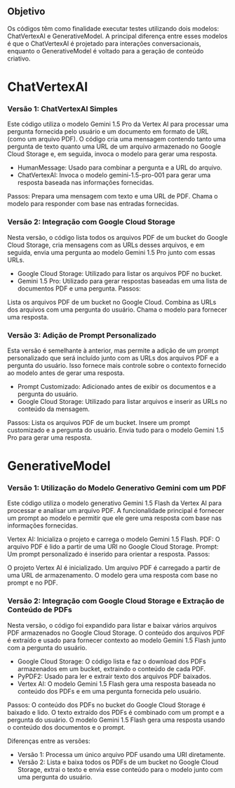 ## Objetivo
Os códigos têm como finalidade executar testes utilizando dois modelos: ChatVertexAI e GenerativeModel. A principal diferença entre esses modelos é que o ChatVertexAI é projetado para interações conversacionais, enquanto o GenerativeModel é voltado para a geração de conteúdo criativo.

# ChatVertexAI 
### Versão 1: ChatVertexAI Simples #
Este código utiliza o modelo Gemini 1.5 Pro da Vertex AI para processar uma pergunta fornecida pelo usuário e um documento em formato de URL (como um arquivo PDF). O código cria uma mensagem contendo tanto uma pergunta de texto quanto uma URL de um arquivo armazenado no Google Cloud Storage e, em seguida, invoca o modelo para gerar uma resposta.

- HumanMessage: Usado para combinar a pergunta e a URL do arquivo.
- ChatVertexAI: Invoca o modelo gemini-1.5-pro-001 para gerar uma resposta baseada nas informações fornecidas.

Passos:
Prepara uma mensagem com texto e uma URL de PDF.
Chama o modelo para responder com base nas entradas fornecidas.

### Versão 2: Integração com Google Cloud Storage #
Nesta versão, o código lista todos os arquivos PDF de um bucket do Google Cloud Storage, cria mensagens com as URLs desses arquivos, e em seguida, envia uma pergunta ao modelo Gemini 1.5 Pro junto com essas URLs.

- Google Cloud Storage: Utilizado para listar os arquivos PDF no bucket.
- Gemini 1.5 Pro: Utilizado para gerar respostas baseadas em uma lista de documentos PDF e uma pergunta.
Passos:

Lista os arquivos PDF de um bucket no Google Cloud.
Combina as URLs dos arquivos com uma pergunta do usuário.
Chama o modelo para fornecer uma resposta.

### Versão 3: Adição de Prompt Personalizado #
Esta versão é semelhante à anterior, mas permite a adição de um prompt personalizado que será incluído junto com as URLs dos arquivos PDF e a pergunta do usuário. Isso fornece mais controle sobre o contexto fornecido ao modelo antes de gerar uma resposta.

- Prompt Customizado: Adicionado antes de exibir os documentos e a pergunta do usuário.
- Google Cloud Storage: Utilizado para listar arquivos e inserir as URLs no conteúdo da mensagem.

Passos:
Lista os arquivos PDF de um bucket.
Insere um prompt customizado e a pergunta do usuário.
Envia tudo para o modelo Gemini 1.5 Pro para gerar uma resposta.

# GenerativeModel 
### Versão 1: Utilização do Modelo Generativo Gemini com um PDF #
Este código utiliza o modelo generativo Gemini 1.5 Flash da Vertex AI para processar e analisar um arquivo PDF. A funcionalidade principal é fornecer um prompt ao modelo e permitir que ele gere uma resposta com base nas informações fornecidas.

Vertex AI: Inicializa o projeto e carrega o modelo Gemini 1.5 Flash.
PDF: O arquivo PDF é lido a partir de uma URI no Google Cloud Storage.
Prompt: Um prompt personalizado é inserido para orientar a resposta.
Passos:

O projeto Vertex AI é inicializado.
Um arquivo PDF é carregado a partir de uma URL de armazenamento.
O modelo gera uma resposta com base no prompt e no PDF.

### Versão 2: Integração com Google Cloud Storage e Extração de Conteúdo de PDFs #
Nesta versão, o código foi expandido para listar e baixar vários arquivos PDF armazenados no Google Cloud Storage. O conteúdo dos arquivos PDF é extraído e usado para fornecer contexto ao modelo Gemini 1.5 Flash junto com a pergunta do usuário.

- Google Cloud Storage: O código lista e faz o download dos PDFs armazenados em um bucket, extraindo o conteúdo de cada PDF.
- PyPDF2: Usado para ler e extrair texto dos arquivos PDF baixados.
- Vertex AI: O modelo Gemini 1.5 Flash gera uma resposta baseada no conteúdo dos PDFs e em uma pergunta fornecida pelo usuário.

Passos:
O conteúdo dos PDFs no bucket do Google Cloud Storage é baixado e lido.
O texto extraído dos PDFs é combinado com um prompt e a pergunta do usuário.
O modelo Gemini 1.5 Flash gera uma resposta usando o conteúdo dos documentos e o prompt.

Diferenças entre as versões:
- Versão 1: Processa um único arquivo PDF usando uma URI diretamente.
- Versão 2: Lista e baixa todos os PDFs de um bucket no Google Cloud Storage, extrai o texto e envia esse conteúdo para o modelo junto com uma pergunta do usuário.

